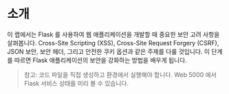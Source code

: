 # 소개

이 랩에서는 Flask 를 사용하여 웹 애플리케이션을 개발할 때 중요한 보안 고려 사항을 살펴봅니다. Cross-Site Scripting (XSS), Cross-Site Request Forgery (CSRF), JSON 보안, 보안 헤더, 그리고 안전한 쿠키 옵션과 같은 주제를 다룰 것입니다. 이 단계를 따르면 Flask 애플리케이션의 보안을 강화하는 방법을 배우게 됩니다.

> 참고: 코드 파일을 직접 생성하고 환경에서 실행해야 합니다. Web 5000 에서 Flask 서비스 상태를 미리 볼 수 있습니다.
